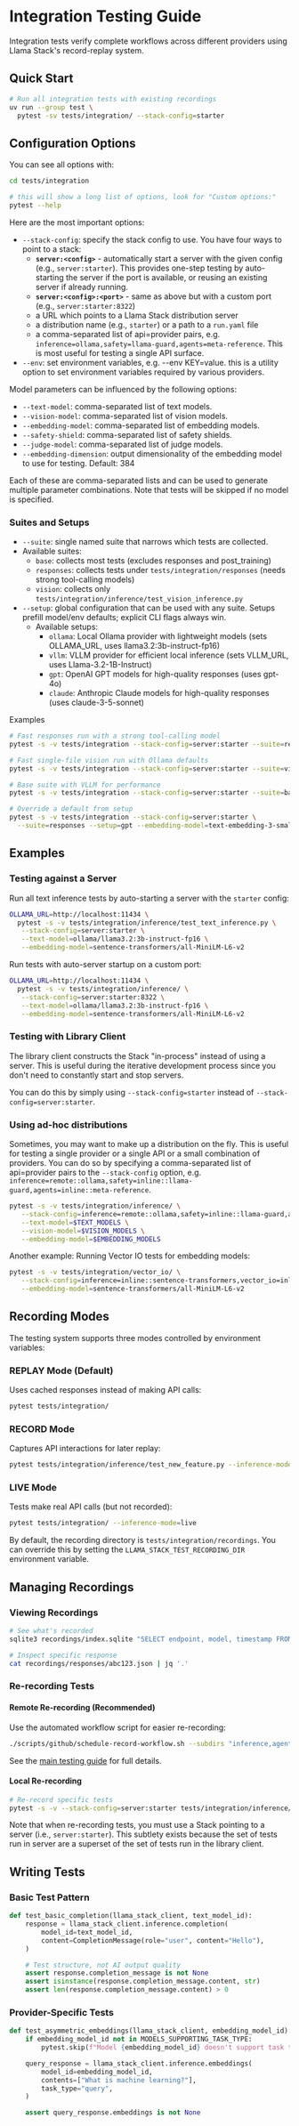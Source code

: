 # Integration Testing Guide

Integration tests verify complete workflows across different providers using Llama Stack's record-replay system.

## Quick Start

```bash
# Run all integration tests with existing recordings
uv run --group test \
  pytest -sv tests/integration/ --stack-config=starter
```

## Configuration Options

You can see all options with:
```bash
cd tests/integration

# this will show a long list of options, look for "Custom options:"
pytest --help
```

Here are the most important options:
- `--stack-config`: specify the stack config to use. You have four ways to point to a stack:
  - **`server:<config>`** - automatically start a server with the given config (e.g., `server:starter`). This provides one-step testing by auto-starting the server if the port is available, or reusing an existing server if already running.
  - **`server:<config>:<port>`** - same as above but with a custom port (e.g., `server:starter:8322`)
  - a URL which points to a Llama Stack distribution server
  - a distribution name (e.g., `starter`) or a path to a `run.yaml` file
  - a comma-separated list of api=provider pairs, e.g. `inference=ollama,safety=llama-guard,agents=meta-reference`. This is most useful for testing a single API surface.
- `--env`: set environment variables, e.g. --env KEY=value. this is a utility option to set environment variables required by various providers.

Model parameters can be influenced by the following options:
- `--text-model`: comma-separated list of text models.
- `--vision-model`: comma-separated list of vision models.
- `--embedding-model`: comma-separated list of embedding models.
- `--safety-shield`: comma-separated list of safety shields.
- `--judge-model`: comma-separated list of judge models.
- `--embedding-dimension`: output dimensionality of the embedding model to use for testing. Default: 384

Each of these are comma-separated lists and can be used to generate multiple parameter combinations. Note that tests will be skipped
if no model is specified.

### Suites and Setups

- `--suite`: single named suite that narrows which tests are collected.
- Available suites:
  - `base`: collects most tests (excludes responses and post_training)
  - `responses`: collects tests under `tests/integration/responses` (needs strong tool-calling models)
  - `vision`: collects only `tests/integration/inference/test_vision_inference.py`
- `--setup`: global configuration that can be used with any suite. Setups prefill model/env defaults; explicit CLI flags always win.
  - Available setups:
    - `ollama`: Local Ollama provider with lightweight models (sets OLLAMA_URL, uses llama3.2:3b-instruct-fp16)
    - `vllm`: VLLM provider for efficient local inference (sets VLLM_URL, uses Llama-3.2-1B-Instruct)
    - `gpt`: OpenAI GPT models for high-quality responses (uses gpt-4o)
    - `claude`: Anthropic Claude models for high-quality responses (uses claude-3-5-sonnet)

Examples

```bash
# Fast responses run with a strong tool-calling model
pytest -s -v tests/integration --stack-config=server:starter --suite=responses --setup=gpt

# Fast single-file vision run with Ollama defaults
pytest -s -v tests/integration --stack-config=server:starter --suite=vision --setup=ollama

# Base suite with VLLM for performance
pytest -s -v tests/integration --stack-config=server:starter --suite=base --setup=vllm

# Override a default from setup
pytest -s -v tests/integration --stack-config=server:starter \
  --suite=responses --setup=gpt --embedding-model=text-embedding-3-small
```

## Examples

### Testing against a Server

Run all text inference tests by auto-starting a server with the `starter` config:

```bash
OLLAMA_URL=http://localhost:11434 \
  pytest -s -v tests/integration/inference/test_text_inference.py \
   --stack-config=server:starter \
   --text-model=ollama/llama3.2:3b-instruct-fp16 \
   --embedding-model=sentence-transformers/all-MiniLM-L6-v2
```

Run tests with auto-server startup on a custom port:

```bash
OLLAMA_URL=http://localhost:11434 \
  pytest -s -v tests/integration/inference/ \
   --stack-config=server:starter:8322 \
   --text-model=ollama/llama3.2:3b-instruct-fp16 \
   --embedding-model=sentence-transformers/all-MiniLM-L6-v2
```

### Testing with Library Client

The library client constructs the Stack "in-process" instead of using a server. This is useful during the iterative development process since you don't need to constantly start and stop servers.


You can do this by simply using `--stack-config=starter` instead of `--stack-config=server:starter`.


### Using ad-hoc distributions

Sometimes, you may want to make up a distribution on the fly. This is useful for testing a single provider or a single API or a small combination of providers. You can do so by specifying a comma-separated list of api=provider pairs to the `--stack-config` option, e.g. `inference=remote::ollama,safety=inline::llama-guard,agents=inline::meta-reference`.

```bash
pytest -s -v tests/integration/inference/ \
   --stack-config=inference=remote::ollama,safety=inline::llama-guard,agents=inline::meta-reference \
   --text-model=$TEXT_MODELS \
   --vision-model=$VISION_MODELS \
   --embedding-model=$EMBEDDING_MODELS
```

Another example: Running Vector IO tests for embedding models:

```bash
pytest -s -v tests/integration/vector_io/ \
   --stack-config=inference=inline::sentence-transformers,vector_io=inline::sqlite-vec \
   --embedding-model=sentence-transformers/all-MiniLM-L6-v2
```

## Recording Modes

The testing system supports three modes controlled by environment variables:

### REPLAY Mode (Default)
Uses cached responses instead of making API calls:
```bash
pytest tests/integration/
```
### RECORD Mode
Captures API interactions for later replay:
```bash
pytest tests/integration/inference/test_new_feature.py --inference-mode=record
```

### LIVE Mode
Tests make real API calls (but not recorded):
```bash
pytest tests/integration/ --inference-mode=live
```

By default, the recording directory is `tests/integration/recordings`. You can override this by setting the `LLAMA_STACK_TEST_RECORDING_DIR` environment variable.

## Managing Recordings

### Viewing Recordings
```bash
# See what's recorded
sqlite3 recordings/index.sqlite "SELECT endpoint, model, timestamp FROM recordings;"

# Inspect specific response
cat recordings/responses/abc123.json | jq '.'
```

### Re-recording Tests

#### Remote Re-recording (Recommended)
Use the automated workflow script for easier re-recording:
```bash
./scripts/github/schedule-record-workflow.sh --subdirs "inference,agents"
```
See the [main testing guide](../README.md#remote-re-recording-recommended) for full details.

#### Local Re-recording
```bash
# Re-record specific tests
pytest -s -v --stack-config=server:starter tests/integration/inference/test_modified.py --inference-mode=record
```

Note that when re-recording tests, you must use a Stack pointing to a server (i.e., `server:starter`). This subtlety exists because the set of tests run in server are a superset of the set of tests run in the library client.

## Writing Tests

### Basic Test Pattern
```python
def test_basic_completion(llama_stack_client, text_model_id):
    response = llama_stack_client.inference.completion(
        model_id=text_model_id,
        content=CompletionMessage(role="user", content="Hello"),
    )

    # Test structure, not AI output quality
    assert response.completion_message is not None
    assert isinstance(response.completion_message.content, str)
    assert len(response.completion_message.content) > 0
```

### Provider-Specific Tests
```python
def test_asymmetric_embeddings(llama_stack_client, embedding_model_id):
    if embedding_model_id not in MODELS_SUPPORTING_TASK_TYPE:
        pytest.skip(f"Model {embedding_model_id} doesn't support task types")

    query_response = llama_stack_client.inference.embeddings(
        model_id=embedding_model_id,
        contents=["What is machine learning?"],
        task_type="query",
    )

    assert query_response.embeddings is not None
```
